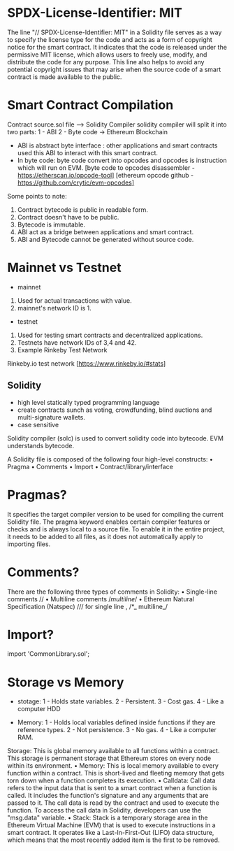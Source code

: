 # SPDX-License-Identifier: MIT

The line "// SPDX-License-Identifier: MIT" in a Solidity file serves as a way to specify the license type for the code and acts as a form of copyright notice for the smart contract. It indicates that the code is released under the permissive MIT license, which allows users to freely use, modify, and distribute the code for any purpose. This line also helps to avoid any potential copyright issues that may arise when the source code of a smart contract is made available to the public.

# Smart Contract Compilation

Contract source.sol file --> Solidity Compiler
solidity compiler will split it into two parts:
1 - ABI
2 - Byte code -> Ethereum Blockchain

- ABI is abstract byte interface : other applications and smart contracts used this ABI to interact with this smart contract.
- In byte code: byte code convert into opcodes and opcodes is instruction which will run on EVM.
  [byte code to opcodes disassembler - https://etherscan.io/opcode-tool]
  [ethereum opcode github - https://github.com/crytic/evm-opcodes]

Some points to note:

1. Contract bytecode is public in readable form.
2. Contract doesn't have to be public.
3. Bytecode is immutable.
4. ABI act as a bridge between applications and smart contract.
5. ABI and Bytecode cannot be generated without source code.

# Mainnet vs Testnet

- mainnet

1. Used for actual transactions with value.
2. mainnet's network ID is 1.

- testnet

1. Used for testing smart contracts and decentralized applications.
2. Testnets have network IDs of 3,4 and 42.
3. Example Rinkeby Test Network

Rinkeby.io test network [https://www.rinkeby.io/#stats]

## Solidity

- high level statically typed programming language
- create contracts sunch as voting, crowdfunding, blind auctions and multi-signature wallets.
- case sensitive

Solidity compiler (solc) is used to convert solidity code into bytecode. EVM understands bytecode.

A Solidity file is composed of the following four high-level constructs:
• Pragma
• Comments
• Import
• Contract/library/interface

# Pragmas?

It specifies the target compiler version to be used for compiling the current Solidity file. The pragma keyword enables certain compiler features or checks and is always local to a source file. To enable it in the entire project, it needs to be added to all files, as it does not automatically apply to importing files.

# Comments?

There are the following three types of comments in Solidity:
• Single-line comments //
• Multiline comments /_multiline_/
• Ethereum Natural Specification (Natspec) /// for single line , /\*_ multiline_/

# Import?

import 'CommonLibrary.sol';

# Storage vs Memory

- stotage:
  1 - Holds state variables.
  2 - Persistent.
  3 - Cost gas.
  4 - Like a computer HDD

- Memory:
  1 - Holds local variables defined inside functions if they are reference types.
  2 - Not persistence.
  3 - No gas.
  4 - Like a computer RAM.

Storage: This is global memory available to all functions within a contract. This
storage is permanent storage that Ethereum stores on every node within its
environment.
• Memory: This is local memory available to every function within a contract. This is
short-lived and fleeting memory that gets torn down when a function completes its
execution.
• Calldata: Call data refers to the input data that is sent to a smart contract when a function is called. It includes the function's signature and any arguments that are passed to it. The call data is read by the contract and used to execute the function. To access the call data in Solidity, developers can use the "msg.data" variable.
• Stack: Stack is a temporary storage area in the Ethereum Virtual Machine (EVM) that is used to execute instructions in a smart contract. It operates like a Last-In-First-Out (LIFO) data structure, which means that the most recently added item is the first to be removed.
